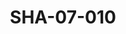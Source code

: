 ---
pid: SHA-07-010
title: SHA-07-010
language: en
collection: Sharhabil Ahmed
original_label: 
rights: Sharhabil Ahmed
location_of_original: Sharhabil Ahmed
photographer_or_studio: 
scanned_from: photograph 10.4 by 16.8
_date: 8/9/1977
location: Khartoum, Civil Aviation Club
description: Sharhabil Ahmed Kamil Hussain and 'Ali Yagoub Kabashi performing
additional_notes: 
permission_display: 'yes'
on_server: 'yes'
on_website: 'yes'
permalink: "/archive/en/sha-07-010.html"
layout: photo-page
---
